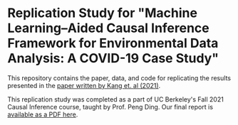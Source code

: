 # Replication Study for "Machine Learning–Aided Causal Inference Framework for Environmental Data Analysis: A COVID-19 Case Study"

This repository contains the paper, data, and code for replicating the results presented in the [paper written by Kang et. al (2021)](https://pubs.acs.org/doi/10.1021/acs.est.1c02204?goto=supporting-info).

This replication study was completed as a part of UC Berkeley's Fall 2021 Causal Inference course, taught by Prof. Peng Ding. Our final report is [available as a PDF here](https://github.com/ritvik-iyer/EnvCausal-replication/blob/main/reports/final_report.pdf). 
